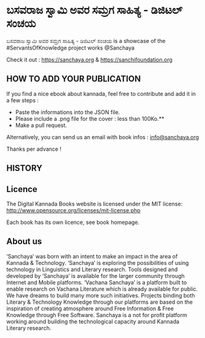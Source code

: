 # ಬಸವರಾಜ ಸ್ವಾಮಿ ಅವರ ಸಮ್ರಗ ಸಾಹಿತ್ಯ - ಡಿಜಿಟಲ್ ಸಂಚಯ

ಬಸವರಾಜ ಸ್ವಾಮಿ ಅವರ ಸಮ್ರಗ ಸಾಹಿತ್ಯ - ಡಿಜಿಟಲ್ ಸಂಚಯ is a showcase of the #ServantsOfKnowledge project works @Sanchaya

Check it out : https://sanchaya.org & https://sanchifoundation.org

## HOW TO ADD YOUR PUBLICATION

If you find a nice ebook about kannada, feel free to contribute and add it in a few steps :

- Paste the informations into the JSON file.
- Please include a .png file for the cover : less than 100Ko.**
- Make a pull request.

Alternatively, you can send us an email with book infos : info@sanchaya.org

Thanks per advance !

## HISTORY


## Licence

The Digital Kannada Books website is licensed under the MIT license: http://www.opensource.org/licenses/mit-license.php

Each book has its own licence, see book homepage.

## About us
‘Sanchaya’ was born with an intent to make an impact in the area of Kannada & Technology. ‘Sanchaya’ is exploring the possibilities of using technology in Linguistics and Literary research. Tools designed and developed by ‘Sanchaya’ is available for the larger community through Internet and Mobile platforms. ‘Vachana Sanchaya’ is a platform built to enable research on Vachana Literature which is already available for public. We have dreams to build many more such initiatives. Projects binding both Literary & Technology Knowledge through our platforms are based on the inspiration of creating atmosphere around Free Information & Free Knowledge through Free Software. Sanchaya is a not for profit platform working around building the technological capacity around Kannada Literary research.